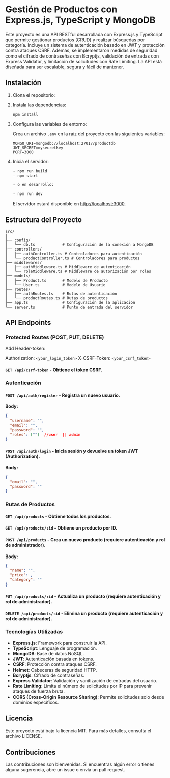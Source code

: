 # Gestión de Productos con Express.js, TypeScript y MongoDB

Este proyecto es una API RESTful desarrollada con Express.js y TypeScript que permite gestionar productos (CRUD) y realizar búsquedas por categoría. Incluye un sistema de autenticación basado en JWT y protección contra ataques CSRF. Además, se implementaron medidas de seguridad como el cifrado de contraseñas con Bcryptjs, validación de entradas con Express Validator, y limitación de solicitudes con Rate Limiting. La API está diseñada para ser escalable, segura y fácil de mantener.


## Instalación

1. Clona el repositorio:

2. Instala las dependencias:
   ```bash
   npm install
   ```
3. Configura las variables de entorno:

   Crea un archivo `.env` en la raíz del proyecto con las siguientes variables:
   ```env
   MONGO_URI=mongodb://localhost:27017/productdb
   JWT_SECRET=mysecretkey
   PORT=3000
   ```
4. Inicia el servidor:
   ```bash
   - npm run build
   - npm start

   - o en desarrollo:

   - npm run dev
   ```
   El servidor estará disponible en [http://localhost:3000](http://localhost:3000).

## Estructura del Proyecto

```
src/
│
├── config/
│   └── db.ts            # Configuración de la conexión a MongoDB
├── controllers/
│   ├── authController.ts # Controladores para autenticación
│   └── productController.ts # Controladores para productos
├── middlewares/
│   ├── authMiddleware.ts # Middleware de autenticación
│   └── roleMiddleware.ts # Middleware de autorización por roles
├── models/
│   ├── Product.ts       # Modelo de Producto
│   └── User.ts          # Modelo de Usuario
├── routes/
│   ├── authRoutes.ts    # Rutas de autenticación
│   └── productRoutes.ts # Rutas de productos
├── app.ts               # Configuración de la aplicación
└── server.ts            # Punto de entrada del servidor
```

## API Endpoints

### Protected Routes (POST, PUT, DELETE)
  Add Header-token:

  Authorization: `<your_login_token>`
  X-CSRF-Token: `<your_csrf_token>`

#### `GET /api/csrf-token` - Obtiene el token CSRF.

### Autenticación

#### `POST /api/auth/register` - Registra un nuevo usuario.

**Body:**

```json
{
  "username": "",
  "email": "",
  "password": "",
  "roles": [""]  //user  || admin
}
```

#### `POST /api/auth/login` - Inicia sesión y devuelve un token JWT (Authorization).

**Body:**

```json
{
  "email": "",
  "password": ""
}
```

### Rutas de Productos

#### `GET /api/products` - Obtiene todos los productos.

#### `GET /api/products/:id` - Obtiene un producto por ID.

#### `POST /api/products` - Crea un nuevo producto (requiere autenticación y rol de administrador).

**Body:**

```json
{
  "name": "",
  "price": ,
  "category": ""
}
```

#### `PUT /api/products/:id` - Actualiza un producto (requiere autenticación y rol de administrador).

#### `DELETE /api/products/:id` - Elimina un producto (requiere autenticación y rol de administrador).

### Tecnologías Utilizadas

- **Express.js**: Framework para construir la API.
- **TypeScript**: Lenguaje de programación.
- **MongoDB**: Base de datos NoSQL.
- **JWT**: Autenticación basada en tokens.
- **CSRF**: Protección contra ataques CSRF.
- **Helmet**: Cabeceras de seguridad HTTP.
- **Bcryptjs**: Cifrado de contraseñas.
- **Express Validator**: Validación y sanitización de entradas del usuario.
- **Rate Limiting**: Limita el número de solicitudes por IP para prevenir ataques de fuerza bruta.
- **CORS (Cross-Origin Resource Sharing)**: Permite solicitudes solo desde dominios específicos.

## Licencia

Este proyecto está bajo la licencia MIT. Para más detalles, consulta el archivo LICENSE.

## Contribuciones

Las contribuciones son bienvenidas. Si encuentras algún error o tienes alguna sugerencia, abre un issue o envía un pull request.


